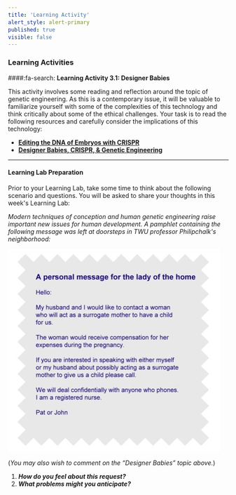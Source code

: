 ```yaml
---
title: 'Learning Activity'
alert_style: alert-primary
published: true
visible: false
---
```


### Learning Activities

####:fa-search: **Learning Activity 3.1: Designer Babies**

This activity involves some reading and reflection around the topic of genetic engineering. As this is a contemporary issue, it will be valuable to familiarize yourself with some of the complexities of this technology and think critically about some of the ethical challenges. Your task is to read the following resources and carefully consider the implications of this technology:

- [**Editing the DNA of Embryos with CRISPR**](https://www.statnews.com/2019/09/16/could-editing-the-dna-of-embryos-with-crispr-help-save-people-who-are-already-alive/)
- [**Designer Babies, CRISPR, & Genetic Engineering**](https://www.geneticsandsociety.org/internal-content/designer-babies-crispr-genetic-engineering)

---

#### **Learning Lab Preparation**

Prior to your Learning Lab, take some time to think about the following scenario and questions. You will be asked to share your thoughts in this week's Learning Lab:

*Modern techniques of conception and human genetic engineer­ing raise important new issues for human development. A pam­phlet containing the following message was left at doorsteps in TWU professor Philipchalk's neighborhood:*

![](U3_T1_LearningACtivitity.JPG)

(*You may also wish to comment on the “Designer Babies” topic above.*)

1. ***How do you feel about this request?***
2. ***What problems might you anticipate?***
